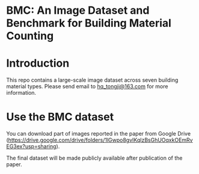 # BMC: An Image Dataset and Benchmark for Building Material Counting
# Introduction
This repo contains a large-scale image dataset across seven building material types. Please send email to hq_tongji@163.com for more information.
# Use the BMC dataset
You can download part of images reported in the paper from Google Drive (https://drive.google.com/drive/folders/1lGwpo8gvIKqlzBsGhUOqxkOEmRvEG3ex?usp=sharing).

The final dataset will be made publicly available after publication of the paper.
